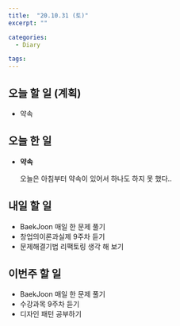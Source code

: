 ```yaml
---
title:  "20.10.31 (토)"
excerpt: ""

categories:
  - Diary

tags:
---
```


## 오늘 할 일 (계획)

- 약속

## 오늘 한 일

- **약속**

  오늘은 아침부터 약속이 있어서 하나도 하지 못 했다..


## 내일 할 일

- BaekJoon 매일 한 문제 풀기
- 창업의이론과실제 9주차 듣기
- 문제해결기법 리팩토링 생각 해 보기

## 이번주 할 일

- BaekJoon 매일 한 문제 풀기
- 수강과목 9주차 듣기
- 디자인 패턴 공부하기

<br>